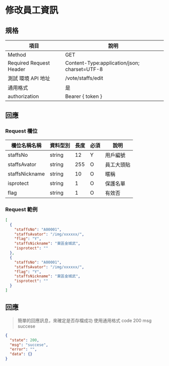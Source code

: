 # 修改員工資訊


## 規格

| 項目                    | 說明                                         |
| ----------------------- | -------------------------------------------- |
| Method                  | GET                                          |
| Required Request Header | Content-Type:application/json; charset=UTF-8 |
| 測試 環境 API 地址      | /vote/staffs/edit                            |
| 通用格式                | 是                                           |
| authorization           | Bearer { token }                             |

## 回應

### Request 欄位

| 欄位名稱名稱   | 資料型別 | 長度 | 必須 | 說明       |
| -------------- | -------- | ---- | ---- | ---------- |
| staffsNo       | string   | 12   | Y    | 用戶編號   |
| staffsAvator   | string   | 255  | O    | 員工大頭貼 |
| staffsNickname | string   | 10   | O    | 暱稱       |
| isprotect      | string   | 1    | O    | 保護名單   |
| flag           | string   | 1    | O    | 有效否     |

### Request 範例

```json
[
  {
    "staffsNo": "A00001",
    "staffsAvator": "/img/xxxxxx/",
    "flag": "Y",
    "staffsNickname": "東區金城武",
    "isprotect": ""
  },
  {
    "staffsNo": "A00001",
    "staffsAvator": "/img/xxxxxx/",
    "flag": "Y",
    "staffsNickname": "東區金城武",
    "isprotect": ""
  }
]
```

## 回應

> 簡單的回應訊息，來確定是否存檔成功
> 使用通用格式 code 200 msg succese

```json
{
  "state": 200,
  "msg": "succese",
  "error": "",
  "data": {}
}
```

